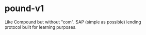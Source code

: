 # pound-v1
Like Compound but without "com". SAP (simple as possible) lending protocol built for learning purposes.
